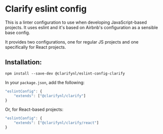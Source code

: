 # Clarify eslint config

This is a linter configuration to use when developing JavaScript-based projects. It uses eslint and it's based on Airbnb's configuration as a sensible base config.

It provides two configurations, one for regular JS projects and one specifically for React projects.

## Installation:

```
npm install --save-dev @clarifynl/eslint-config-clarify
```

In your `package.json`, add the following:

```js
"eslintConfig": {
	"extends": ["@clarifynl/clarify"]
}
```

Or, for React-based projects:
```js
"eslintConfig": {
	"extends": ["@clarifynl/clarify/react"]
}
```
